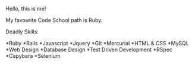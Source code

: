 Hello, this is me!

My favourite Code School path is Ruby.

Deadly Skills:

*Ruby
*Rails
*Javascript
*Jquery
*Git
*Mercurial
*HTML & CSS
*MySQL
*Web Design
*Database Design
*Test Driven Development
*RSpec
*Capybara
*Selenium


